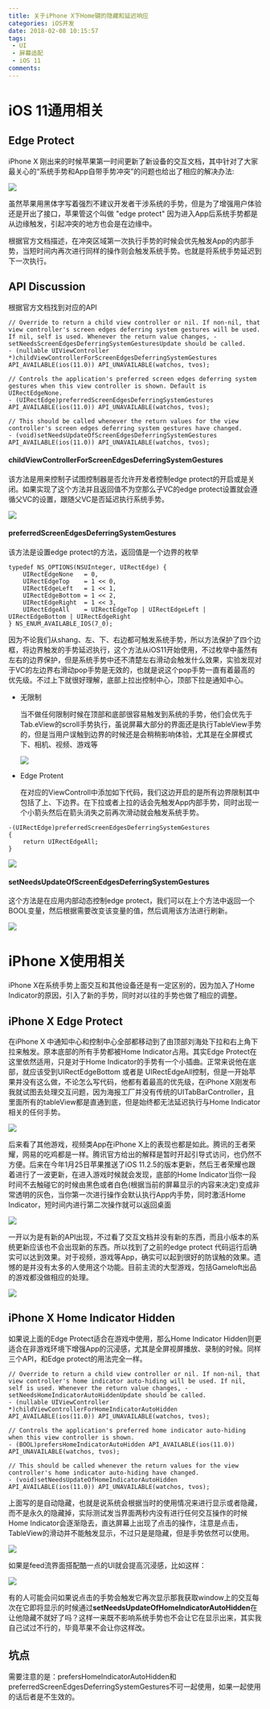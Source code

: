 ```yaml
---
title: 关于iPhone X下Home键的隐藏和延迟响应
categories: iOS开发
date: 2018-02-08 10:15:57
tags:
 - UI
 - 屏幕适配
 - iOS 11
comments:
---
```


# iOS 11通用相关

## Edge Protect

iPhone X 刚出来的时候苹果第一时间更新了新设备的交互文档，其中针对了大家最关心的“系统手势和App自带手势冲突”的问题也给出了相应的解决办法:

![](https://ws3.sinaimg.cn/large/006tNc79gy1fo8u9uqjehj31kw0t7h2q.jpg)

虽然苹果用黑体字写着强烈不建议开发者干涉系统的手势，但是为了增强用户体验还是开出了接口，苹果管这个叫做 "edge protect" 因为进入App后系统手势都是从边缘触发，引起冲突的地方也会是在边缘中。

<!--more-->

根据官方文档描述，在冲突区域第一次执行手势的时候会优先触发App的内部手势，当短时间内再次进行同样的操作则会触发系统手势。也就是将系统手势延迟到下一次执行。

## API Discussion

根据官方文档找到对应的API

```
// Override to return a child view controller or nil. If non-nil, that view controller's screen edges deferring system gestures will be used. If nil, self is used. Whenever the return value changes, -setNeedsScreenEdgesDeferringSystemGesturesUpdate should be called.
- (nullable UIViewController *)childViewControllerForScreenEdgesDeferringSystemGestures API_AVAILABLE(ios(11.0)) API_UNAVAILABLE(watchos, tvos);

// Controls the application's preferred screen edges deferring system gestures when this view controller is shown. Default is UIRectEdgeNone.
- (UIRectEdge)preferredScreenEdgesDeferringSystemGestures API_AVAILABLE(ios(11.0)) API_UNAVAILABLE(watchos, tvos);

// This should be called whenever the return values for the view controller's screen edges deferring system gestures have changed.
- (void)setNeedsUpdateOfScreenEdgesDeferringSystemGestures API_AVAILABLE(ios(11.0)) API_UNAVAILABLE(watchos, tvos);
```
#### childViewControllerForScreenEdgesDeferringSystemGestures

该方法是用来控制子试图控制器是否允许开发者控制edge protect的开启或是关闭。如果实现了这个方法并且返回值不为空那么子VC的edge protect设置就会遵循父VC的设置，跟随父VC是否延迟执行系统手势。

![](https://ws4.sinaimg.cn/large/006tNc79gy1fo917ycqy6j319i0bqjtr.jpg)

#### preferredScreenEdgesDeferringSystemGestures

该方法是设置edge protect的方法，返回值是一个边界的枚举

```
typedef NS_OPTIONS(NSUInteger, UIRectEdge) {
    UIRectEdgeNone   = 0,
    UIRectEdgeTop    = 1 << 0,
    UIRectEdgeLeft   = 1 << 1,
    UIRectEdgeBottom = 1 << 2,
    UIRectEdgeRight  = 1 << 3,
    UIRectEdgeAll    = UIRectEdgeTop | UIRectEdgeLeft | UIRectEdgeBottom | UIRectEdgeRight
} NS_ENUM_AVAILABLE_IOS(7_0);
```

因为不论我们从shang、左、下、右边都可触发系统手势，所以方法保护了四个边框，将边界触发的手势延迟执行，这个方法从iOS11开始使用，不过枚举中虽然有左右的边界保护，但是系统手势中还不清楚左右滑动会触发什么效果，实验发现对于VC的左边界右滑动pop手势是无效的，也就是说这个pop手势一直有着最高的优先级。不过上下就很好理解，底部上拉出控制中心，顶部下拉是通知中心。

* 无限制

  当不做任何限制时候在顶部和底部很容易触发到系统的手势，他们会优先于Tab.eView的scroll手势执行，虽说屏幕大部分的界面还是执行TableView手势的，但是当用户误触到边界的时候还是会稍稍影响体验，尤其是在全屏模式下、相机、视频、游戏等

  ![](https://ws2.sinaimg.cn/large/006tNc79gy1fo909u85fpg308k0goe8d.gif)


* Edge Protent

  在对应的ViewControll中添加如下代码，我们这边开启的是所有边界限制其中包括了上、下边界。在下拉或者上拉的话会先触发App内部手势，同时出现一个小箭头然后在箭头消失之前再次滑动就会触发系统手势。
```
-(UIRectEdge)preferredScreenEdgesDeferringSystemGestures
{
    return UIRectEdgeAll;
}
```

  ![](https://ws4.sinaimg.cn/large/006tNc79gy1fo90rfo0dig308k0go7wu.gif)

#### setNeedsUpdateOfScreenEdgesDeferringSystemGestures

这个方法是在应用内部动态控制edge protect，我们可以在上个方法中返回一个BOOL变量，然后根据需要改变该变量的值，然后调用该方法进行刷新。

![](https://ws1.sinaimg.cn/large/006tNc79gy1fo912yvhsag308k0goe8h.gif)


# iPhone X使用相关

iPhone X在系统手势上面交互和其他设备还是有一定区别的，因为加入了Home Indicator的原因，引入了新的手势，同时对以往的手势也做了相应的调整。

## iPhone X Edge Protect

在iPhone X 中通知中心和控制中心全部都移动到了由顶部刘海处下拉和右上角下拉来触发。原本底部的所有手势都被Home Indicator占用。其实Edge Protect在这里依然适用，只是对于Home Indicator的手势有一个小插曲。正常来说他在底部，就应该受到UIRectEdgeBottom 或者是 UIRectEdgeAll控制，但是一开始苹果并没有这么做，不论怎么写代码，他都有着最高的优先级，在iPhone X刚发布我就试图去处理交互问题，因为海报工厂并没有传统的UITabBarController，且里面所有的tableView都是直通到底，但是始终都无法延迟执行与Home Indicator相关的任何手势。

![](https://ws1.sinaimg.cn/large/006tNc79gy1fo920zedwnj308w0j9gxa.jpg)

后来看了其他游戏，视频类App在iPhone X上的表现也都是如此。腾讯的王者荣耀，网易的吃鸡都是一样。腾讯官方给出的解释是暂时开起引导式访问，也仍然不方便。后来在今年1月25日苹果推送了iOS 11.2.5的版本更新，然后王者荣耀也跟着进行了一波更新，在进入游戏时候就会发现，底部的Home Indicator当你一段时间不去触碰它的时候由黑色或者白色(根据当前的屏幕显示的内容来决定)变成非常透明的灰色，当你第一次进行操作会默认执行App内手势，同时激活Home Indicator，短时间内进行第二次操作就可以返回桌面

![](https://ws2.sinaimg.cn/large/006tNc79gy1fo935pn8dsg30go07s1l2.gif)

一开以为是有新的API出现，不过看了交互文档并没有新的东西，而且小版本的系统更新应该也不会出现新的东西。所以找到了之前的edge protect 代码运行后确实可以达到效果。对于视频，游戏等App，确实可以起到很好的防误触的效果。遗憾的是并没有太多的人使用这个功能。目前主流的大型游戏，包括Gameloft出品的游戏都没做相应的处理。

![](https://ws1.sinaimg.cn/large/006tNc79gy1fo943bx7sog308h0gox6z.gif)

## iPhone X Home Indicator Hidden

如果说上面的Edge Protect适合在游戏中使用，那么Home Indicator Hidden则更适合在非游戏环境下增强App的沉浸感，尤其是全屏视屏播放、录制的时候。同样三个API，和Edge protect的用法完全一样。

```
// Override to return a child view controller or nil. If non-nil, that view controller's home indicator auto-hiding will be used. If nil, self is used. Whenever the return value changes, -setNeedsHomeIndicatorAutoHiddenUpdate should be called.
- (nullable UIViewController *)childViewControllerForHomeIndicatorAutoHidden API_AVAILABLE(ios(11.0)) API_UNAVAILABLE(watchos, tvos);

// Controls the application's preferred home indicator auto-hiding when this view controller is shown.
- (BOOL)prefersHomeIndicatorAutoHidden API_AVAILABLE(ios(11.0)) API_UNAVAILABLE(watchos, tvos);

// This should be called whenever the return values for the view controller's home indicator auto-hiding have changed.
- (void)setNeedsUpdateOfHomeIndicatorAutoHidden API_AVAILABLE(ios(11.0)) API_UNAVAILABLE(watchos, tvos);
```
上面写的是自动隐藏，也就是说系统会根据当时的使用情况来进行显示或者隐藏，而不是永久的隐藏掉，实际测试发当界面两秒内没有进行任何交互操作的时候Home Indicator会逐渐隐去，直达屏幕上出现了点击的操作，注意是点击，TableView的滑动并不能触发显示，不过只是是隐藏，但是手势依然可以使用。

![](https://ws2.sinaimg.cn/large/006tNc79gy1fo94hujx35g308h0go4qy.gif)

如果是feed流界面搭配酷一点的UI就会提高沉浸感，比如这样：

![](https://ws3.sinaimg.cn/large/006tNc79gy1fo94p0bmoqg308h0gox6t.gif)

有的人可能会问如果说点击的手势会触发它再次显示那我获取window上的交互每次在它即将显示的时候通过**setNeedsUpdateOfHomeIndicatorAutoHidden**在让他隐藏不就好了吗？这样一来既不影响系统手势也不会让它在显示出来，其实我自己试过不行的，毕竟苹果不会让你这样改。

## 坑点

需要注意的是：prefersHomeIndicatorAutoHidden和preferredScreenEdgesDeferringSystemGestures不可一起使用，如果一起使用的话后者是不生效的。
